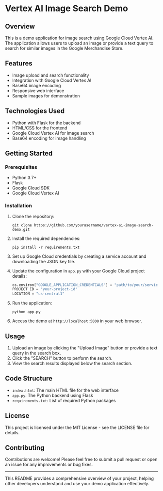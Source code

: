 # Vertex AI Image Search Demo

## Overview

This is a demo application for image search using Google Cloud Vertex AI. The application allows users to upload an image or provide a text query to search for similar images in the Google Merchandise Store.

## Features

- Image upload and search functionality
- Integration with Google Cloud Vertex AI
- Base64 image encoding
- Responsive web interface
- Sample images for demonstration

## Technologies Used

- Python with Flask for the backend
- HTML/CSS for the frontend
- Google Cloud Vertex AI for image search
- Base64 encoding for image handling

## Getting Started

### Prerequisites

- Python 3.7+
- Flask
- Google Cloud SDK
- Google Cloud Vertex AI

### Installation

1. Clone the repository:
   ```
   git clone https://github.com/yourusername/vertex-ai-image-search-demo.git
   ```

2. Install the required dependencies:
   ```
   pip install -r requirements.txt
   ```

3. Set up Google Cloud credentials by creating a service account and downloading the JSON key file.

4. Update the configuration in `app.py` with your Google Cloud project details:
   ```python
   os.environ["GOOGLE_APPLICATION_CREDENTIALS"] = "path/to/your/service-account-key.json"
   PROJECT_ID = "your-project-id"
   LOCATION = "us-central1"
   ```

5. Run the application:
   ```
   python app.py
   ```

6. Access the demo at `http://localhost:5000` in your web browser.

## Usage

1. Upload an image by clicking the "Upload Image" button or provide a text query in the search box.
2. Click the "SEARCH" button to perform the search.
3. View the search results displayed below the search section.

## Code Structure

- `index.html`: The main HTML file for the web interface
- `app.py`: The Python backend using Flask
- `requirements.txt`: List of required Python packages

## License

This project is licensed under the MIT License - see the LICENSE file for details.

## Contributing

Contributions are welcome! Please feel free to submit a pull request or open an issue for any improvements or bug fixes.

---

This README provides a comprehensive overview of your project, helping other developers understand and use your demo application effectively.
